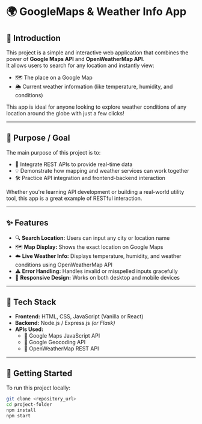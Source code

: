 # 🌍 GoogleMaps & Weather Info App

## 📌 Introduction
This project is a simple and interactive web application that combines the power of **Google Maps API** and **OpenWeatherMap API**.  
It allows users to search for any location and instantly view:
- 🗺️ The place on a Google Map
- 🌦️ Current weather information (like temperature, humidity, and conditions)

This app is ideal for anyone looking to explore weather conditions of any location around the globe with just a few clicks!

---

## 🎯 Purpose / Goal
The main purpose of this project is to:
- 🔄 Integrate REST APIs to provide real-time data
- 💡 Demonstrate how mapping and weather services can work together
- 🛠️ Practice API integration and frontend-backend interaction

Whether you're learning API development or building a real-world utility tool, this app is a great example of RESTful interaction.

---

## ✨ Features
- 🔍 **Search Location:** Users can input any city or location name
- 🗺️ **Map Display:** Shows the exact location on Google Maps
- ☁️ **Live Weather Info:** Displays temperature, humidity, and weather conditions using OpenWeatherMap API
- ⚠️ **Error Handling:** Handles invalid or misspelled inputs gracefully
- 📱 **Responsive Design:** Works on both desktop and mobile devices

---

## 🧰 Tech Stack
- **Frontend:** HTML, CSS, JavaScript (Vanilla or React)
- **Backend:** Node.js / Express.js *(or Flask)*
- **APIs Used:**  
  - 🔹 Google Maps JavaScript API  
  - 🔹 Google Geocoding API  
  - 🔹 OpenWeatherMap REST API  

---

## 🚀 Getting Started
To run this project locally:
```bash
git clone <repository_url>
cd project-folder
npm install
npm start
